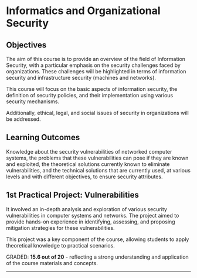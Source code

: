 # Informatics and Organizational Security

## Objectives

The aim of this course is to provide an overview of the field of Information Security, with a particular emphasis on the security challenges faced by organizations. These challenges will be highlighted in terms of information security and infrastructure security (machines and networks).

This course will focus on the basic aspects of information security, the definition of security policies, and their implementation using various security mechanisms.

Additionally, ethical, legal, and social issues of security in organizations will be addressed.

## Learning Outcomes

Knowledge about the security vulnerabilities of networked computer systems, the problems that these vulnerabilities can pose if they are known and exploited, the theoretical solutions currently known to eliminate vulnerabilities, and the technical solutions that are currently used, at various levels and with different objectives, to ensure security attributes.

## 1st Practical Project: Vulnerabilities

It involved an in-depth analysis and exploration of various security vulnerabilities in computer systems and networks. The project aimed to provide hands-on experience in identifying, assessing, and proposing mitigation strategies for these vulnerabilities.

This project was a key component of the course, allowing students to apply theoretical knowledge to practical scenarios. 

GRADED: **15.6 out of 20** - reflecting a strong understanding and application of the course materials and concepts.

---

